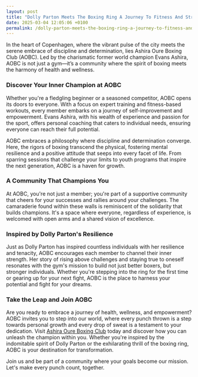 ```yaml
---
layout: post
title: "Dolly Parton Meets The Boxing Ring A Journey To Fitness And Strength"
date: 2025-03-04 12:05:06 +0100
permalink: /dolly-parton-meets-the-boxing-ring-a-journey-to-fitness-and-strength/
---
```



In the heart of Copenhagen, where the vibrant pulse of the city meets the serene embrace of discipline and determination, lies Ashira Oure Boxing Club (AOBC). Led by the charismatic former world champion Evans Ashira, AOBC is not just a gym—it’s a community where the spirit of boxing meets the harmony of health and wellness.

### Discover Your Inner Champion at AOBC

Whether you're a fledgling beginner or a seasoned competitor, AOBC opens its doors to everyone. With a focus on expert training and fitness-based workouts, every member embarks on a journey of self-improvement and empowerment. Evans Ashira, with his wealth of experience and passion for the sport, offers personal coaching that caters to individual needs, ensuring everyone can reach their full potential.

AOBC embraces a philosophy where discipline and determination converge. Here, the rigors of boxing transcend the physical, fostering mental resilience and a positive attitude that seeps into every facet of life. From sparring sessions that challenge your limits to youth programs that inspire the next generation, AOBC is a haven for growth.

### A Community That Champions You

At AOBC, you're not just a member; you're part of a supportive community that cheers for your successes and rallies around your challenges. The camaraderie found within these walls is reminiscent of the solidarity that builds champions. It's a space where everyone, regardless of experience, is welcomed with open arms and a shared vision of excellence.

### Inspired by Dolly Parton's Resilience

Just as Dolly Parton has inspired countless individuals with her resilience and tenacity, AOBC encourages each member to channel their inner strength. Her story of rising above challenges and staying true to oneself resonates with the gym's mission to build not just better boxers, but stronger individuals. Whether you're stepping into the ring for the first time or gearing up for your next fight, AOBC is the place to harness your potential and fight for your dreams.

### Take the Leap and Join AOBC

Are you ready to embrace a journey of health, wellness, and empowerment? AOBC invites you to step into our world, where every punch thrown is a step towards personal growth and every drop of sweat is a testament to your dedication. Visit [Ashira Oure Boxing Club](https://www.ashiraoure.com/) today and discover how you can unleash the champion within you. Whether you're inspired by the indomitable spirit of Dolly Parton or the exhilarating thrill of the boxing ring, AOBC is your destination for transformation.

Join us and be part of a community where your goals become our mission. Let's make every punch count, together.